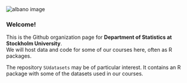 <img src="https://github.com/StatisticsSU/.github/raw/main/images/albanomontage.jpg" alt="albano image">

### Welcome!

This is the Github organization page for **Department of Statistics at Stockholm University**. \
We will host data and code for some of our courses here, often as R packages. 

The repository `SUdatasets` may be of particular interest. It contains an R package with some of the datasets used in our courses.
